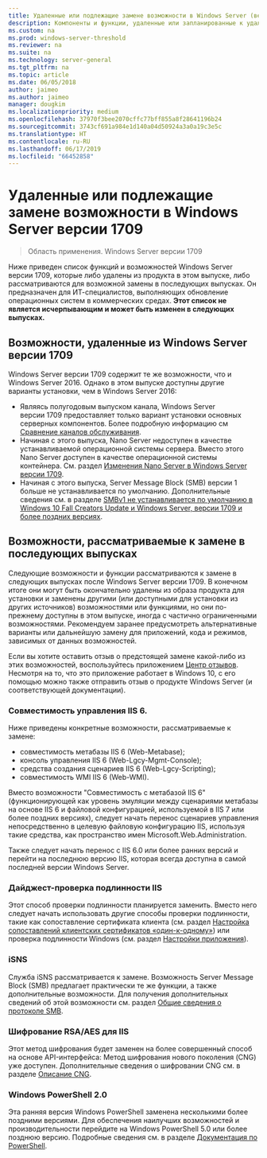 ```yaml
---
title: Удаленные или подлежащие замене возможности в Windows Server (версия 1709)
description: Компоненты и функции, удаленные или запланированные к удалению в выпусках.
ms.custom: na
ms.prod: windows-server-threshold
ms.reviewer: na
ms.suite: na
ms.technology: server-general
ms.tgt_pltfrm: na
ms.topic: article
ms.date: 06/05/2018
author: jaimeo
ms.author: jaimeo
manager: dougkim
ms.localizationpriority: medium
ms.openlocfilehash: 37970f3bee2070cffc77bff855a8f28641196b24
ms.sourcegitcommit: 3743cf691a984e1d140a04d50924a3a0a19c3e5c
ms.translationtype: HT
ms.contentlocale: ru-RU
ms.lasthandoff: 06/17/2019
ms.locfileid: "66452858"
---
```

# <a name="features-removed-or-planned-for-replacement-starting-with-windows-server-version-1709"></a>Удаленные или подлежащие замене возможности в Windows Server версии 1709

>Область применения. Windows Server версии 1709

Ниже приведен список функций и возможностей Windows Server версии 1709, которые либо удалены из продукта в этом выпуске, либо рассматриваются для возможной замены в последующих выпусках. Он предназначен для ИТ-специалистов, выполняющих обновление операционных систем в коммерческих средах. **Этот список не является исчерпывающим и может быть изменен в следующих выпусках.** 

## <a name="features-removed-from-windows-server-version-1709"></a>Возможности, удаленные из Windows Server версии 1709
Windows Server версии 1709 содержит те же возможности, что и Windows Server 2016. Однако в этом выпуске доступны другие варианты установки, чем в Windows Server 2016:

- Являясь полугодовым выпуском канала, Windows Server версии 1709 предоставляет только вариант установки основных серверных компонентов. Более подробную информацию см [Сравнение каналов обслуживания](../get-started-19/servicing-channels-19.md).
- Начиная с этого выпуска, Nano Server недоступен в качестве устанавливаемой операционной системы сервера. Вместо этого Nano Server доступен в качестве операционной системы контейнера. См. раздел [Изменения Nano Server в Windows Server версии 1709](nano-in-semi-annual-channel.md).
- Начиная с этого выпуска, Server Message Block (SMB) версии 1 больше не устанавливается по умолчанию. Дополнительные сведения см. в разделе [SMBv1 не устанавливается по умолчанию в Windows 10 Fall Creators Update и Windows Server, версии 1709 и более поздних версиях](https://support.microsoft.com/help/4034314/smbv1-is-not-installed-by-default-in-windows).


## <a name="features-being-considered-for-replacement-starting-with-subsequent-releases"></a>Возможности, рассматриваемые к замене в последующих выпусках

Следующие возможности и функции рассматриваются к замене в следующих выпусках после Windows Server версии 1709. В конечном итоге они могут быть окончательно удалены из образа продукта для установки и заменены другими (или доступными для установки из других источников) возможностями или функциями, но они по-прежнему доступны в этом выпуске, иногда с частично ограниченными возможностями. Рекомендуем заранее предусмотреть альтернативные варианты или дальнейшую замену для приложений, кода и режимов, зависимых от данных возможностей.

Если вы хотите оставить отзыв о предстоящей замене какой-либо из этих возможностей, воспользуйтесь приложением [Центр отзывов](https://support.microsoft.com/help/4021566/windows-10-send-feedback-to-microsoft-with-feedback-hub-app). Несмотря на то, что это приложение работает в Windows 10, с его помощью можно также отправить отзыв о продукте Windows Server (и соответствующей документации).

### <a name="iis-6-management-compatibility"></a>Совместимость управления IIS 6.
Ниже приведены конкретные возможности, рассматриваемые к замене:

- совместимость метабазы IIS 6 (Web-Metabase);
- консоль управления IIS 6 (Web-Lgcy-Mgmt-Console);
- средства создания сценариев IIS 6 (Web-Lgcy-Scripting);
- совместимость WMI IIS 6 (Web-WMI).

Вместо возможности "Совместимость с метабазой IIS 6" (функционирующей как уровень эмуляции между сценариями метабазы на основе IIS 6 и файловой конфигурацией, используемой в IIS 7 или более поздних версиях), следует начать перенос сценариев управления непосредственно в целевую файловую конфигурацию IIS, используя такие средства, как пространство имен Microsoft.Web.Administration.

Также следует начать перенос с IIS 6.0 или более ранних версий и перейти на последнюю версию IIS, которая всегда доступна в самой последней версии Windows Server.


### <a name="iis-digest-authentication"></a>Дайджест-проверка подлинности IIS
Этот способ проверки подлинности планируется заменить. Вместо него следует начать использовать другие способы проверки подлинности, такие как сопоставление сертификата клиента (см. раздел [Настройка сопоставлений клиентских сертификатов «один-к-одному»](https://docs.microsoft.com/iis/manage/configuring-security/configuring-one-to-one-client-certificate-mappings)) или проверка подлинности Windows (см. раздел [Настройки приложения](https://docs.microsoft.com/iis-administration/configuration/appsettings.json)).

### <a name="internet-storage-name-service-isns"></a>iSNS
Служба iSNS рассматривается к замене. Возможность Server Message Block (SMB) предлагает практически те же функции, а также дополнительные возможности. Для получения дополнительных сведений об этой возможности см. раздел [Общие сведения о протоколе SMB](https://technet.microsoft.com/library/hh831795(v=ws.11).aspx).

### <a name="rsaaes-encryption-for-iis"></a>Шифрование RSA/AES для IIS 
Этот метод шифрования будет заменен на более совершенный способ на основе API-интерфейса: Метод шифрования нового поколения (CNG) уже доступен. Дополнительные сведения о шифровании CNG см. в разделе [Описание CNG](https://msdn.microsoft.com/library/windows/desktop/aa375276(v=vs.85).aspx).

### <a name="windows-powershell-20"></a>Windows PowerShell 2.0
Эта ранняя версия Windows PowerShell заменена несколькими более поздними версиями. Для обеспечения наилучших возможностей и производительности перейдите на Windows PowerShell 5.0 или более позднюю версию. Подробные сведения см. в разделе [Документация по PowerShell](https://docs.microsoft.com/powershell/index?view=powershell-5.1).


